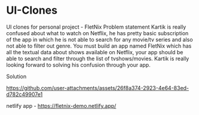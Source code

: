 # UI-Clones
UI clones for personal project - FletNix
Problem statement 
 Kartik is really confused about what to watch on Netflix, he has pretty basic
subscription of the app in which he is not able to search for any movie/tv series and also not able
to filter out genre. You must build an app named FletNix which has all the textual data about shows
available on Netflix, your app should be able to search and filter through the list of tvshows/movies.
Kartik is really looking forward to solving his confusion through your app. 

Solution 



https://github.com/user-attachments/assets/26f8a374-2923-4e64-83ed-d782c49907e1


netlify app - 
https://fletnix-demo.netlify.app/

